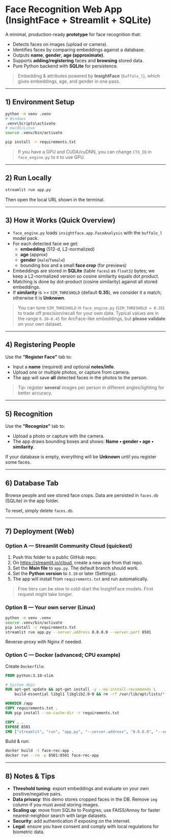 # Face Recognition Web App (InsightFace + Streamlit + SQLite)

A minimal, production-ready **prototype** for face recognition that:
- Detects faces on images (upload or camera).
- Identifies faces by comparing embeddings against a database.
- Outputs **name**, **gender**, **age (approximate)**.
- Supports **adding/registering** faces and **browsing** stored data.
- Pure Python backend with **SQLite** for persistence.

> Embedding & attributes powered by **InsightFace** (`buffalo_l`), which gives embeddings, age, and gender in one pass.

---

## 1) Environment Setup

```bash
python -m venv .venv
# Windows
.venv\Scripts\activate
# macOS/Linux
source .venv/bin/activate

pip install -r requirements.txt
```

> If you have a GPU and CUDA/cuDNN, you can change `CTX_ID` in `face_engine.py` to `0` to use GPU.

---

## 2) Run Locally

```bash
streamlit run app.py
```

Then open the local URL shown in the terminal.

---

## 3) How it Works (Quick Overview)

- `face_engine.py` loads `insightface.app.FaceAnalysis` with the `buffalo_l` model pack.
- For each detected face we get:
  - **embedding** (512-d, L2-normalized)
  - **age** (approx)
  - **gender** (`male`/`female`)
  - bounding box and a small **face crop** (for previews)
- Embeddings are stored in **SQLite** (table `faces`) as `float32` bytes; we keep a L2-normalized version so cosine similarity equals dot product.
- Matching is done by dot-product (cosine similarity) against all stored embeddings.
- If **similarity** is >= `SIM_THRESHOLD` (default **0.35**), we consider it a match; otherwise it is **Unknown**.

> You can tune `SIM_THRESHOLD` in `face_engine.py` (`SIM_THRESHOLD = 0.35`) to trade off precision/recall for your own data. Typical values are in the range `0.30–0.45` for ArcFace-like embeddings, but **please validate** on your own dataset.

---

## 4) Registering People

Use the **"Register Face"** tab to:
- Input a **name** (required) and optional **notes/info**.
- Upload one or multiple photos, or capture from camera.
- The app will save **all** detected faces in the photos to the person.

> Tip: register **several** images per person in different angles/lighting for better accuracy.

---

## 5) Recognition

Use the **"Recognize"** tab to:
- Upload a photo or capture with the camera.
- The app draws bounding boxes and shows: **Name • gender • age • similarity**.

If your database is empty, everything will be **Unknown** until you register some faces.

---

## 6) Database Tab

Browse people and see stored face crops. Data are persisted in `faces.db` (SQLite) in the app folder.

To reset, simply delete `faces.db`.

---

## 7) Deployment (Web)

### Option A — Streamlit Community Cloud (quickest)
1. Push this folder to a public GitHub repo.
2. On https://streamlit.io/cloud, create a new app from that repo.
3. Set the **Main file** to `app.py`. The default branch should work.
4. Set the **Python version** to `3.10` or later (Settings).
5. The app will install from `requirements.txt` and run automatically.

> Free tiers can be slow to cold-start the InsightFace models. First request might take longer.

### Option B — Your own server (Linux)
```bash
python -m venv .venv
source .venv/bin/activate
pip install -r requirements.txt
streamlit run app.py --server.address 0.0.0.0 --server.port 8501
```
Reverse-proxy with Nginx if needed.

### Option C — Docker (advanced; CPU example)
Create `Dockerfile`:
```dockerfile
FROM python:3.10-slim

# System deps
RUN apt-get update && apt-get install -y --no-install-recommends \
    build-essential libgl1 libglib2.0-0 && rm -rf /var/lib/apt/lists/*

WORKDIR /app
COPY requirements.txt .
RUN pip install --no-cache-dir -r requirements.txt

COPY . .
EXPOSE 8501
CMD ["streamlit", "run", "app.py", "--server.address", "0.0.0.0", "--server.port", "8501"]
```

Build & run:
```bash
docker build -t face-rec-app .
docker run --rm -p 8501:8501 face-rec-app
```

---

## 8) Notes & Tips

- **Threshold tuning**: export embeddings and evaluate on your own positive/negative pairs.
- **Data privacy**: this demo stores cropped faces in the DB. Remove `img` column if you must avoid storing images.
- **Scaling up**: move from SQLite to Postgres; use FAISS/Annoy for faster nearest-neighbor search with large datasets.
- **Security**: add authentication if exposing on the internet.
- **Legal**: ensure you have consent and comply with local regulations for biometric data.
